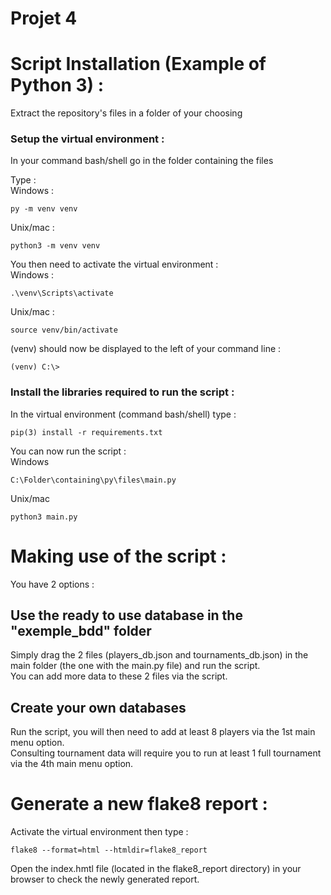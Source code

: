# Projet 4

# Script Installation (Example of Python 3) :


Extract the repository's files in a folder of your choosing

### Setup the virtual environment :


In your command bash/shell go in the folder containing the files

Type :  
Windows :
```
py -m venv venv
```
Unix/mac :
```
python3 -m venv venv
```


You then need to activate the virtual environment :  
Windows :
```
.\venv\Scripts\activate
```
Unix/mac :  
```
source venv/bin/activate
```
(venv) should now be displayed to the left of your command line :
```
(venv) C:\>
```

### Install the libraries required to run the script :

In the virtual environment (command bash/shell) type : 
```
pip(3) install -r requirements.txt
```



You can now run the script :  
Windows
```
C:\Folder\containing\py\files\main.py

```
Unix/mac
```
python3 main.py
```

# Making use of the script :

You have 2 options :  
## Use the ready to use database in the "exemple_bdd" folder
Simply drag the 2 files (players_db.json and tournaments_db.json) in the main folder (the one with the main.py file) and run the script.  
You can add more data to these 2 files via the script.
## Create your own databases
Run the script, you will then need to add at least 8 players via the 1st main menu option.  
Consulting tournament data will require you to run at least 1 full tournament via the 4th main menu option.

# Generate a new flake8 report :  
Activate the virtual environment then type :
```
flake8 --format=html --htmldir=flake8_report
```
Open the index.hmtl file (located in the flake8_report directory) in your browser to check the newly generated report.